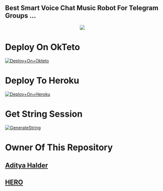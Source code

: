## Best Smart Voice Chat Music Robot For Telegram Groups ...


<p align="center"><a href="https://t.me/Shailendra34"><img src="https://te.legra.ph/file/a4c16c60dd1c46bbe7385.jpg"></a></p>


# Deploy On OkTeto

[![Deploy+On+Okteto](https://img.shields.io/badge/Deploy%20To%20Okteto-informational?style=for-the-badge&logo=Okteto)](https://cloud.okteto.com/deploy?repository=https://github.com/Shailendra34/TGMusicBot)


# Deploy To Heroku

[![Deploy+On+Heroku](https://www.herokucdn.com/deploy/button.svg)](https://heroku.com/deploy)



# Get String Session

[![GenerateString](https://img.shields.io/badge/repl.it-generateString-yellowgreen)](https://replit.com/@AdityaHalder/StringSession)



# Owner Of This Repository

## [Aditya Halder](https://t.me/AdityaHalder) 

## [HERO](https://t.me/Shailendra34) 
